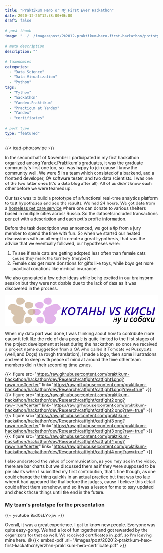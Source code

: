 ```yaml
---
title: "Praktikum Hero or My First Ever Hackathon"
date: 2020-12-26T12:58:00+06:00
draft: false

# post thumb
image: "../../images/post/202012-praktikum-hero-first-hackathon/prototype-main-page.png"

# meta description
description: ""

# taxonomies
categories:
  - "Data Science"
  - "Data Visualization"
  - "Python"
tags:
  - "Python"
  - "hackathon"
  - "Yandex.Praktikum"
  - "Practicum at Yandex"
  - "Yandex"
  - "certificates"

# post type
type: "featured"
---
```

{{< load-photoswipe >}}

In the second half of November I participated in my first hackathon organized among Yandex.Praktikum's graduates, it was the graduate community's first one too, so I was happy to join cause I know the community well. We were 5 in a team which consisted of a backend, and a frontend developer, QA software tester, and two data scientists. I was one of the two latter ones (it's a data blog after all). All of us didn't know each other before we were teamed up.

Our task was to build a prototype of a functional real-time analytics platform to test hypotheses and see the results. We had 24 hours. We got data from a [homeless pet care service](https://teddyfood.com/) where one can donate to various shelters based in multiple cities across Russia. So the datasets included transactions per pet with a description and each pet's profile information.

Before the task description was announced, we got a tip from a jury member to spend the time with fun. So when we started our heated discussions with an attempt to create a great hypothesis, that was the advice that we eventually followed, our hypotheses were:

1. To see if male cats are getting adopted less often than female cats cause they mark the territory (maybe?)
2. Female cats get more donations for gifts like toys, while boys get more practical donations like medical insurance.

We also generated a few other ideas while being excited in our brainstorm session but they were not doable due to the lack of data as it was discovered in the process.

![image](https://github.com/praktikum-hackathon/hackathon/blob/dev/Research/logo/logo-all2x.png?raw=true#center)

When my data part was done, I was thinking about how to contribute more cause it felt like the role of data people is quite limited to the first stages of the project development at least during the hackathon, so once we received a project name suggestion from a QA who called it Tomcats vs Pussycats (well, and Dogs) (a rough translation), I made a logo, then some illustrations and went to sleep with peace of mind at around the time other team members did in their according time zones.

{{< figure src="https://raw.githubusercontent.com/praktikum-hackathon/hackathon/dev/Research/catfight/catfight1.png?raw=true#center" link="https://raw.githubusercontent.com/praktikum-hackathon/hackathon/dev/Research/catfight/catfight1.png?raw=true" >}}
{{< figure src="https://raw.githubusercontent.com/praktikum-hackathon/hackathon/dev/Research/catfight/catfight2.png?raw=true#center" link="https://raw.githubusercontent.com/praktikum-hackathon/hackathon/dev/Research/catfight/catfight2.png?raw=true" >}}
{{< figure src="https://raw.githubusercontent.com/praktikum-hackathon/hackathon/dev/Research/catfight/catfight3.png?raw=true#center" link="https://raw.githubusercontent.com/praktikum-hackathon/hackathon/dev/Research/catfight/catfight3.png?raw=true" >}}
{{< figure src="https://raw.githubusercontent.com/praktikum-hackathon/hackathon/dev/Research/catfight/catfight4.png?raw=true#center" link="https://raw.githubusercontent.com/praktikum-hackathon/hackathon/dev/Research/catfight/catfight4.png?raw=true" >}}

I also understood the value of communication, as you may see in the video, there are bar charts but we discussed them as if they were supposed to be pie charts when I submitted my first contribution, that's fine though, as one could change the thing quickly in an actual practice but that was too late when it had appeared like that before the judges, cause I believe this detail could affect them somehow, and so it was a lesson for me to stay updated and check those things until the end in the future.

### My team's prototype for the presentation
{{< youtube 8cd0sLY-xjw >}}

Overall, it was a great experience. I got to know new people. Everyone was quite easy-going. We had a lot of fun together and got rewarded by the organizers for that as well.
We received certificates in [.pdf](../../images/post/202012-praktikum-hero-first-hackathon/yerzhan-praktikum-hero-certificate.pdf), so I'm leaving mine here. 😄
{{< embed-pdf url="/images/post/202012-praktikum-hero-first-hackathon/yerzhan-praktikum-hero-certificate.pdf" >}}
